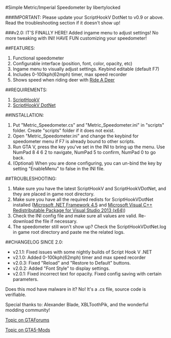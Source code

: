 #Simple Metric/Imperial Speedometer
by libertylocked

###IMPORTANT: 
Please update your ScriptHookV DotNet to v0.9 or above. Read the troubleshooting section if it doesn't show up! 

###v2.0: IT'S FINALLY HERE! 
Added ingame menu to adjust settings! No more tweaking with INI! HAVE FUN customizing your speedometer! 

##FEATURES: 
1. Functional speedometer 
2. Configurable interface (position, font, color, opacity, etc) 
3. Ingame menu to visually adjust settings. Keybind editable (default F7) 
5. Includes 0-100kph(62mph) timer, max speed recorder
6. Shows speed when riding deer with [Ride A Deer](https://www.gta5-mods.com/scripts/ride-a-deer) 

##REQUIREMENTS: 
1. [ScriptHookV](http://gtaforums.com/topic/788343-vrel-script-hook-v/)
2. [ScriptHookV DotNet](http://gtaforums.com/topic/789907-vrel-community-script-hook-v-net/) 

##INSTALLATION: 
1. Put "Metric_Speedometer.cs" and "Metric_Speedometer.ini" in "scripts" folder. Create "scripts" folder if it does not exist. 
2. Open "Metric_Speedometer.ini" and change the keybind for speedometer menu if F7 is already bound to other scripts. 
3. Run GTA V, press the key you've set in the INI to bring up the menu. Use NumPad 8 4 6 2 to navigate, NumPad 5 to confirm, NumPad 0 to go back. 
4. (Optional) When you are done configuring, you can un-bind the key by setting "EnableMenu" to false in the INI file. 

##TROUBLESHOOTING: 
1. Make sure you have the latest ScriptHookV and ScriptHookVDotNet, and they are placed in game root directory. 
2. Make sure you have all the required redists for ScriptHookVDotNet installed ([Microsoft .NET Framework 4.5](https://www.microsoft.com/download/details.aspx?id=30653) and [Microsoft Visual C++ Redistributable Package for Visual Studio 2013 (x64)](https://www.microsoft.com/download/details.aspx?id=40784)) 
3. Check the INI config file and make sure all values are valid. Re-download the file if necessary. 
4. The speedometer still won't show up? Check the ScriptHookVDotNet.log in game root directory and paste me the related logs.

##CHANGELOG SINCE 2.0: 
- v2.1.1: Fixed issues with some nightly builds of Script Hook V .NET
- v2.1.0: Added 0-100kph(62mph) timer and max speed recorder
- v2.0.3: Fixed "Reload" and "Restore to Default" buttons.
- v2.0.2: Added "Font Style" to display settings.
- v2.0.1: Fixed incorrect text for opacity. Fixed config saving with certain parameters.

Does this mod have malware in it? 
No! It's a .cs file, source code is verifiable. 

Special thanks to: Alexander Blade, XBLToothPik, and the wonderful modding community!


[Topic on GTAForums](http://gtaforums.com/topic/794368-vrelwip-simple-metricimperial-speedometer/)

[Topic on GTA5-Mods](https://www.gta5-mods.com/scripts/simple-metric-speedometer)
